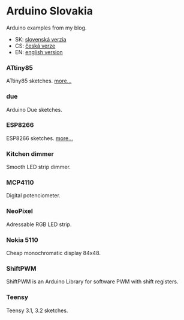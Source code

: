 # Arduino Slovakia
Arduino examples from my blog.
- SK: [slovenská verzia](https://www.arduinoslovakia.eu)
- CS: [česká verze](https://www.arduinoslovakia.eu?lang=cs)
- EN: [english version](https://www.arduinoslovakia.eu?lang=en)

### ATtiny85
ATtiny85 sketches. [more...](ATtiny85)

### due
Arduino Due sketches.

### ESP8266
ESP8266 sketches. [more...](ESP8266)

### Kitchen dimmer
Smooth LED strip dimmer.

### MCP4110
Digital potenciometer.

### NeoPixel
Adressable RGB LED strip.

### Nokia 5110
Cheap monochromatic display 84x48.

### ShiftPWM
ShiftPWM is an Arduino Library for software PWM with shift registers.

### Teensy
Teensy 3.1, 3.2 sketches.
